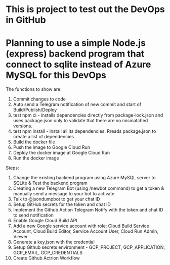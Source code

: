 # This is project to test out the DevOps in GitHub

# Planning to use a simple Node.js (express) backend program that connect to sqlite instead of Azure MySQL for this DevOps

The functions to show are:
1. Commit changes to code
2. Auto send a Telegram notification of new commit and start of Build/Publish/Deploy
3. test npm ci - installs dependencies directly from package-lock.json and uses package.json only to validate that there are no mismatched versions.
4. test npm install - install all its dependencies. Rreads package.json to create a list of dependencies   
5. Build the docker file
6. Push the image to Google Cloud Run
7. Deploy the docker image at Google Cloud Run
8. Run the docker image

Steps:
1. Change the existing backend program using Azure MySQL server to SQLite & Test the backend program
2. Creating a new Telegram Bot (using /newbot command) to get a token & manually send a message to your bot to activate
3. Talk to @jsondumpbot to get your chat ID
4. Setup GitHub secrets for the token and chat ID
5. Implement the Github Action Telegram Notify with the token and chat ID to send notification
6. Enable Google Cloud Build API
7. Add a new Google service account with role: Cloud Build Service Account, Cloud Build Editor, Service Account User, Cloud Run Admin, Viewer 
8. Generate a key.json with the credential
9. Setup Github secrets environment - GCP_PROJECT, GCP_APPLICATION, GCP_EMAIL, GCP_CREDENTIALS
10. Create Github Actrion Workflow
